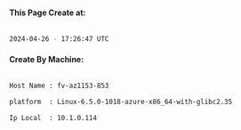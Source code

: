 
   
#### This Page Create at:

```bash

2024-04-26 - 17:26:47 UTC

```

#### Create By Machine:

```bash

Host Name : fv-az1153-853

platform  : Linux-6.5.0-1018-azure-x86_64-with-glibc2.35

Ip Local  : 10.1.0.114

```

